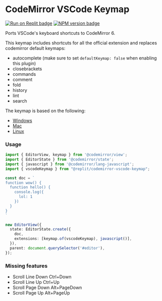 # CodeMirror VSCode Keymap

<span><a href="https://replit.com/@util/CodeMirror-VSCode-Keymap" title="Run on Replit badge"><img src="https://replit.com/badge/github/replit/codemirror-indentation-markers" alt="Run on Replit badge" /></a></span>
<span><a href="https://www.npmjs.com/package/@replit/codemirror-vscode-keymap" title="NPM version badge"><img src="https://img.shields.io/npm/v/@replit/codemirror-vscode-keymap?color=blue" alt="NPM version badge" /></a></span>

Ports VSCode's keyboard shortcuts to CodeMirror 6.

This keymap includes shortcuts for all the official extension and replaces codemirror default keymaps:
- autocomplete (make sure to set `defaultKeymap: false` when enabling this plugin)
- closebrackets
- commands
- comment
- fold
- history
- lint
- search

The keymap is based on the following:
- [Windows](https://code.visualstudio.com/shortcuts/keyboard-shortcuts-windows.pdf)
- [Mac](https://code.visualstudio.com/shortcuts/keyboard-shortcuts-macos.pdf)
- [Linux](https://code.visualstudio.com/shortcuts/keyboard-shortcuts-linux.pdf)

### Usage
```ts
import { EditorView, keymap } from '@codemirror/view';
import { EditorState } from '@codemirror/state';
import { javascript } from '@codemirror/lang-javascript';
import { vscodeKeymap } from "@replit/codemirror-vscode-keymap";

const doc = `
function wow() {
  function hello() {
    console.log({
      lol: 1
    })
  }
}
`

new EditorView({
  state: EditorState.create({
    doc,
    extensions: [keymap.of(vscodeKeymap), javascript()],
  }),
  parent: document.querySelector('#editor'),
});
```

### Missing features
- Scroll Line Down	Ctrl+Down
- Scroll Line Up	Ctrl+Up
- Scroll Page Down	Alt+PageDown
- Scroll Page Up	Alt+PageUp

